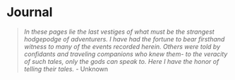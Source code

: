 # Journal

> _In these pages lie the last vestiges of what must be the strangest hodgepodge of adventurers. I have had the fortune to bear firsthand witness to many of the events recorded herein. Others were told by confidants and traveling companions who knew them- to the veracity of such tales, only the gods can speak to. Here I have the honor of telling their tales._ - Unknown
